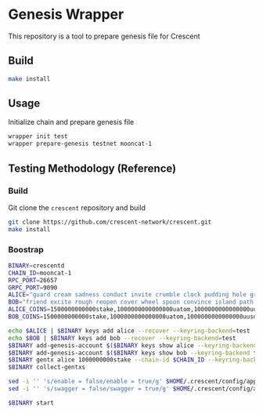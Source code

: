 # Genesis Wrapper

This repository is a tool to prepare genesis file for Crescent

## Build

```bash
make install
```

## Usage

Initialize chain and prepare genesis file

```bash
wrapper init test
wrapper prepare-genesis testnet mooncat-1
```

## Testing Methodology (Reference)

### Build

Git clone the `crescent` repository and build

```bash
git clone https://github.com/crescent-network/crescent.git
make install
```

### Boostrap

```bash
BINARY=crescentd
CHAIN_ID=mooncat-1
RPC_PORT=26657
GRPC_PORT=9090
ALICE="guard cream sadness conduct invite crumble clock pudding hole grit liar hotel maid produce squeeze return argue turtle know drive eight casino maze host"
BOB="friend excite rough reopen cover wheel spoon convince island path clean monkey play snow number walnut pull lock shoot hurry dream divide concert discover"
ALICE_COINS=1500000000000stake,1000000000000000uatom,1000000000000000uusd
BOB_COINS=1500000000000stake,1000000000000000uatom,1000000000000000uusd

echo $ALICE | $BINARY keys add alice --recover --keyring-backend=test 
echo $BOB | $BINARY keys add bob --recover --keyring-backend=test 
$BINARY add-genesis-account $($BINARY keys show alice --keyring-backend test -a) $ALICE_COINS 
$BINARY add-genesis-account $($BINARY keys show bob --keyring-backend test -a) $BOB_COINS 
$BINARY gentx alice 1000000000stake --chain-id $CHAIN_ID --keyring-backend test
$BINARY collect-gentxs

sed -i '' 's/enable = false/enable = true/g' $HOME/.crescent/config/app.toml
sed -i '' 's/swagger = false/swagger = true/g' $HOME/.crescent/config/app.toml

$BINARY start
```
